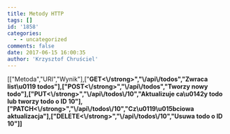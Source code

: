 ```yaml
---
title: Metody HTTP
tags: []
id: '1858'
categories:
  - - uncategorized
comments: false
date: 2017-06-15 16:00:35
author: 'Krzysztof Chruściel'
---
```


\[\["Metoda","URI","Wynik"\],\["**GET<\\/strong>","\\/api\\/todos","Zwraca list\\u0119 todos"\],\["**POST<\\/strong>","\\/api\\/todos","Tworzy nowy todo"\],\["**PUT<\\/strong>","\\/api\\/todos\\/10","Aktualizuje ca\\u0142y todo lub tworzy todo o ID 10"\],\["**PATCH<\\/strong>","\\/api\\/todos\\/10","Cz\\u0119\\u015bciowa aktualizacja"\],\["**DELETE<\\/strong>","\\/api\\/todos\\/10","Usuwa todo o ID 10"\]\]**********